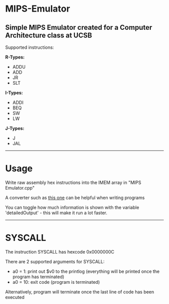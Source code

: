 # MIPS-Emulator
Simple MIPS Emulator created for a Computer Architecture class at UCSB
---
Supported instructions:

<b>R-Types:</b> 
* ADDU
* ADD
* JR
* SLT

<b>I-Types:</b> 
* ADDI 
* BEQ 
* SW  
* LW

<b>J-Types:</b> 
* J 
* JAL

---
# Usage
Write raw assembly hex instructions into the IMEM array in "MIPS Emulator.cpp" 

A converter such as [this one](https://www.eg.bucknell.edu/~csci320/mips_web/) can be helpful when writing programs

You can toggle how much information is shown with the variable 'detailedOutput' - this will make it run a lot faster.

---
# SYSCALL
The instruction SYSCALL has hexcode 0x0000000C

There are 2 supported arguments for SYSCALL:
* a0 = 1: print out $v0 to the printlog (everything will be printed once the program has terminated)
* a0 = 10: exit code (program is terminated)

Alternatively, program will terminate once the last line of code has been executed

